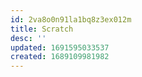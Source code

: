```yaml
---
id: 2va8o0n91la1bq8z3ex012m
title: Scratch
desc: ''
updated: 1691595033537
created: 1689109981982
---
```

